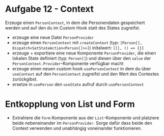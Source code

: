 # Aufgabe 12 - Context

Erzeuge einen `PersonContext`, in dem die Personendaten gespeichert werden und auf den du im Custom Hook statt des States zugreifst.

- erzeuge eine neue Datei `PersonProvider`
- erzeuge einen `PersonContext` mit `createContext` (typ: `[Person[], Dispatch<SetStateAction<Person[]>>]`) initalwert: `[[], () => {}]`
- erzeuge + exportiere eine neue Komponente `PersonProvider`, die einen lokalen State definiert (typ: `Person[]`) und diesen über den `value` der `PersonContext.Provider`-Komponente verfügbar macht
- erzeuge einen neuen custom hook `usePersonContext` in dem du über `useContext` auf den `PersonContext` zugreifst und den Wert des Contextes zurückgibst.
- ersetze in `usePerson` den `useState` aufruf durch `usePersonContext`

# Entkopplung von List und Form

- Extrahiere die `Form` Komponente aus der `List`-Komponente und platziere beide nebeneinander im `PersonProvider`. Sorge dafür dass beide den Context verwenden und unabhängig voneinander funktionieren.
